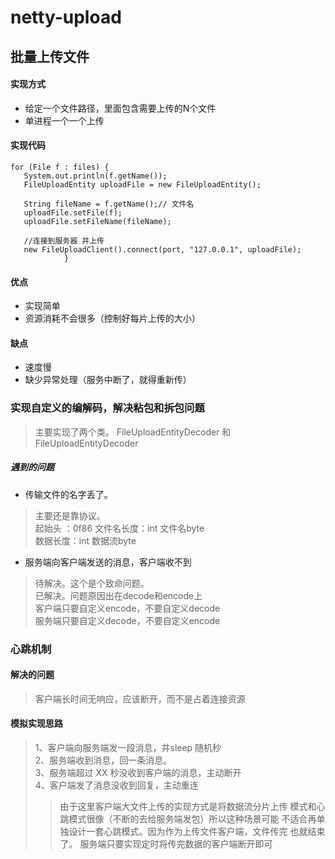 # netty-upload
## 批量上传文件
#### 实现方式 

- 给定一个文件路径，里面包含需要上传的N个文件 
- 单进程一个一个上传

#### 实现代码 

```
for (File f : files) {
   System.out.println(f.getName());
   FileUploadEntity uploadFile = new FileUploadEntity();

   String fileName = f.getName();// 文件名
   uploadFile.setFile(f);
   uploadFile.setFileName(fileName);

   //连接到服务器 并上传
   new FileUploadClient().connect(port, "127.0.0.1", uploadFile);
            }
```

#### 优点
- 实现简单
- 资源消耗不会很多（控制好每片上传的大小）

#### 缺点
- 速度慢
- 缺少异常处理（服务中断了，就得重新传）

### 实现自定义的编解码，解决粘包和拆包问题
> 主要实现了两个类。 FileUploadEntityDecoder 和 FileUploadEntityDecoder

##### 遇到的问题
- 传输文件的名字丢了。
> 主要还是靠协议。<br/> 
起始头 ：0f86 
文件名长度：int  文件名byte  
数据长度：int 数据流byte 

- 服务端向客户端发送的消息，客户端收不到
> 待解决。这个是个致命问题。<br>
已解决。问题原因出在decode和encode上<br>
客户端只要自定义encode，不要自定义decode<br>
服务端只要自定义decode，不要自定义encode


### 心跳机制

#### 解决的问题
> 客户端长时间无响应，应该断开，而不是占着连接资源

#### 模拟实现思路
> 1、客户端向服务端发一段消息，并sleep 随机秒<br/>
2、服务端收到消息，回一条消息。<br>
3、服务端超过 XX 秒没收到客户端的消息，主动断开<br>
4、客户端发了消息没收到回复，主动重连
>> 由于这里客户端大文件上传的实现方式是将数据流分片上传
模式和心跳模式很像（不断的去给服务端发包）所以这种场景可能
不适合再单独设计一套心跳模式。因为作为上传文件客户端，文件传完
也就结束了。
服务端只要实现定时将传完数据的客户端断开即可



